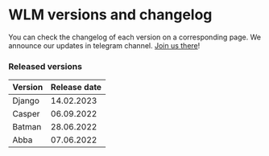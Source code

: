 # WLM versions and changelog

You can check the changelog of each version on a corresponding page. We announce our updates in telegram channel. [Join us there](https://t.me/notifyteos)!

### Released versions <a href="#available-graph-api-versions" id="available-graph-api-versions"></a>

| Version | Release date |
| ------- | ------------ |
| Django  | 14.02.2023   |
| Casper  | 06.09.2022   |
| Batman  | 28.06.2022   |
| Abba    | 07.06.2022   |
